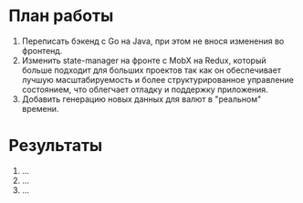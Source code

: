 # План работы

1. Переписать бэкенд с Go на Java, при этом не внося изменения во фронтенд. 
2. Изменить state-manager на фронте с MobX на Redux, который больше подходит для больших проектов так как он обеспечивает лучшую масштабируемость и более структурированное управление состоянием, что облегчает отладку и поддержку приложения.
3. Добавить генерацию новых данных для валют в "реальном" времени.

# Результаты

1. ...
2. ...
3. ...